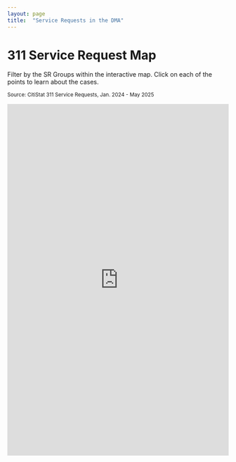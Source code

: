 ```yaml
---
layout: page
title:  "Service Requests in the DMA"
---
```


# 311 Service Request Map
Filter by the SR Groups within the interactive map. Click on each of the points to learn about the cases.

<small>Source: CitiStat 311 Service Requests, Jan. 2024 - May 2025</small>

<iframe  
  src="https://baltimore.maps.arcgis.com/apps/instant/interactivelegend/index.html?appid=2128551878584d5596ddfa2ccc334b13"  
  width="100%"  
  height="800"  
  frameborder="0"  
  allowfullscreen> 
</iframe>



